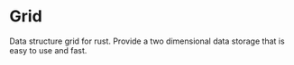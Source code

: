 # Grid

Data structure grid for rust. Provide a two dimensional data storage that is easy to use and fast.  
